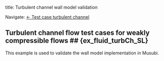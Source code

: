 title: Turbulent channel wall model validation

Navigate: [&larr; Test case turbulent channel](../index.html)

## Turbulent channel flow test cases for weakly compressible flows ## {ex_fluid_turbCh_SL}

This example is used to validate the wall model implementation in Musubi.
